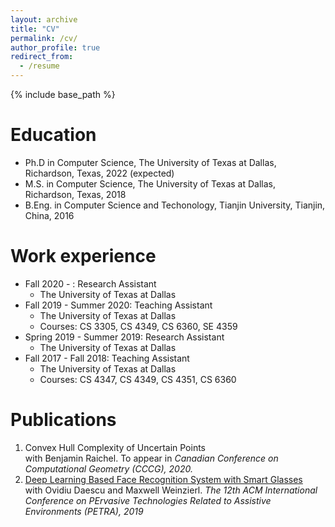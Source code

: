 ```yaml
---
layout: archive
title: "CV"
permalink: /cv/
author_profile: true
redirect_from:
  - /resume
---
```


{% include base_path %}

Education
======
* Ph.D in Computer Science, The University of Texas at Dallas, Richardson, Texas, 2022 (expected)
* M.S. in Computer Science, The University of Texas at Dallas, Richardson, Texas, 2018
* B.Eng. in Computer Science and Techonology, Tianjin University, Tianjin, China, 2016

Work experience
======
* Fall 2020 - : Research Assistant
  * The University of Texas at Dallas
* Fall 2019 - Summer 2020: Teaching Assistant
  * The University of Texas at Dallas
  * Courses: CS 3305, CS 4349, CS 6360, SE 4359
* Spring 2019 - Summer 2019: Research Assistant
  * The University of Texas at Dallas
* Fall 2017 - Fall 2018: Teaching Assistant
  * The University of Texas at Dallas
  * Courses: CS 4347, CS 4349, CS 4351, CS 6360

Publications
======
  <!--- 
  <ul>{% for post in site.publications %}
    {% include archive-single-cv.html %}
  {% endfor %}</ul> 
  --->
  
  1. Convex Hull Complexity of Uncertain Points  
      with Benjamin Raichel. To appear in *Canadian Conference on Computational Geometry (CCCG), 2020.* 
  2. <u><a href="{{https://dl.acm.org/doi/10.1145/3316782.3316795}}">Deep Learning Based Face Recognition System with Smart Glasses</a></u>  
      with Ovidiu Daescu and Maxwell Weinzierl. *The 12th ACM International Conference on PErvasive Technologies Related to Assistive Environments (PETRA), 2019*

<!---
Talks
======
  <ul>{% for post in site.talks %}
    {% include archive-single-talk-cv.html %}
  {% endfor %}</ul>
---> 
<!--- 
Teaching
======
  <ul>{% for post in site.teaching %}
    {% include archive-single-cv.html %}
  {% endfor %}</ul>
--->
<!---
Service and leadership
======
* 
--->
